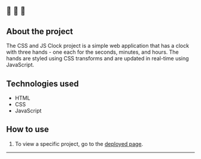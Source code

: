 🔔 🔔 🔔
---
## About the project

The CSS and JS Clock project is a simple web application that has a clock with three hands - one each for the seconds, minutes, and hours. The hands are styled using CSS transforms and are updated in real-time using JavaScript.

## Technologies used

- HTML
- CSS
- JavaScript

## How to use

1. To view a specific project, go to the [deployed page](https://elenacoder.github.io/JavaScript30-Projects/project-02-CSS-JS-Clock/).
---
